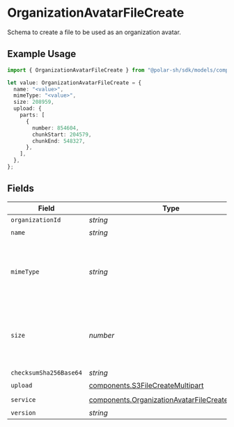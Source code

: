 # OrganizationAvatarFileCreate

Schema to create a file to be used as an organization avatar.

## Example Usage

```typescript
import { OrganizationAvatarFileCreate } from "@polar-sh/sdk/models/components";

let value: OrganizationAvatarFileCreate = {
  name: "<value>",
  mimeType: "<value>",
  size: 208959,
  upload: {
    parts: [
      {
        number: 854604,
        chunkStart: 204579,
        chunkEnd: 548327,
      },
    ],
  },
};
```

## Fields

| Field                                                                                                            | Type                                                                                                             | Required                                                                                                         | Description                                                                                                      |
| ---------------------------------------------------------------------------------------------------------------- | ---------------------------------------------------------------------------------------------------------------- | ---------------------------------------------------------------------------------------------------------------- | ---------------------------------------------------------------------------------------------------------------- |
| `organizationId`                                                                                                 | *string*                                                                                                         | :heavy_minus_sign:                                                                                               | N/A                                                                                                              |
| `name`                                                                                                           | *string*                                                                                                         | :heavy_check_mark:                                                                                               | N/A                                                                                                              |
| `mimeType`                                                                                                       | *string*                                                                                                         | :heavy_check_mark:                                                                                               | MIME type of the file. Only images are supported for this type of file.                                          |
| `size`                                                                                                           | *number*                                                                                                         | :heavy_check_mark:                                                                                               | Size of the file. A maximum of 1 MB is allowed for this type of file.                                            |
| `checksumSha256Base64`                                                                                           | *string*                                                                                                         | :heavy_minus_sign:                                                                                               | N/A                                                                                                              |
| `upload`                                                                                                         | [components.S3FileCreateMultipart](../../models/components/s3filecreatemultipart.md)                             | :heavy_check_mark:                                                                                               | N/A                                                                                                              |
| `service`                                                                                                        | [components.OrganizationAvatarFileCreateService](../../models/components/organizationavatarfilecreateservice.md) | :heavy_check_mark:                                                                                               | N/A                                                                                                              |
| `version`                                                                                                        | *string*                                                                                                         | :heavy_minus_sign:                                                                                               | N/A                                                                                                              |